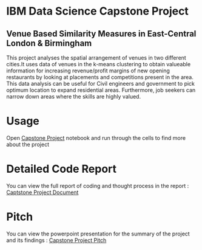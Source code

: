 # IBM Data Science Capstone Project
## Venue Based Similarity Measures in East-Central London & Birmingham

This project analyses the spatial arrangement of venues in two different cities.It uses data of venues in the k-means clustering to obtain valueable information for increasing revenue/profit margins of new opening restaurants by looking at placements and competitions present in the area. This data analysis can be useful for Civil engineers and government to pick optimum location to expand residential areas. Furthermore, job seekers can narrow down areas where the skills are highly valued.

# Usage

Open [Capstone Project](Capstone_Project.ipynb) notebook and run through the cells to find more about the project

# Detailed Code Report

You can view the full report of coding and thought process in the report : [Captstone Project Document](Capstone_Project.docx)

# Pitch

You can view the powerpoint presentation for the summary of the project and its findings : [Capstone Project Pitch](https://github.com/arkaan27/IBM-Data-Science-Capstone-Project/blob/main/Venue-Based%20Similarity%20Measures%20Pitch.pptx)
